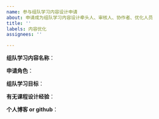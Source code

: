```yaml
---
name: 参与组队学习内容设计申请
about: 申请成为组队学习内容设计牵头人、审核人、协作者、优化人员
title: ''
labels: 内容优化
assignees: ''

---
```


**组队学习内容名称**：

**申请角色**：

**组队学习目标**：


**有无课程设计经验**：


**个人博客 or github**：
